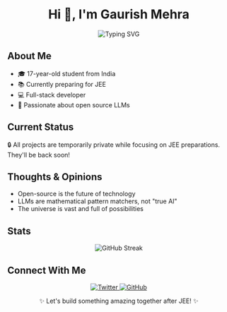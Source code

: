 <h1 align="center">Hi 👋, I'm Gaurish Mehra</h1>
<p align="center">
  <img src="https://readme-typing-svg.herokuapp.com?font=Fira+Code&pause=1000&color=FF69B4&center=true&vCenter=true&width=435&lines=Full+Stack+Developer;Student+%7C+JEE+Aspirant;Open+Source+Enthusiast" alt="Typing SVG" />
</p>

## About Me
- 🎓 17-year-old student from India
- 📚 Currently preparing for JEE
- 💻 Full-stack developer
- 🌟 Passionate about open source LLMs

## Current Status
🔒 All projects are temporarily private while focusing on JEE preparations. They'll be back soon!

## Thoughts & Opinions
- Open-source is the future of technology
- LLMs are mathematical pattern matchers, not "true AI"
- The universe is vast and full of possibilities

## Stats
<p align="center">
  <img src="https://github-readme-streak-stats.herokuapp.com/?user=gaurishmehra&theme=radical" alt="GitHub Streak"/>
</p>

## Connect With Me
<p align="center">
  <a href="https://twitter.com/GaurishMehra" target="_blank">
    <img src="https://img.shields.io/badge/Twitter-1DA1F2?style=for-the-badge&logo=twitter&logoColor=white" alt="Twitter"/>
  </a>
  <a href="https://github.com/gaurishmehra" target="_blank">
    <img src="https://img.shields.io/badge/GitHub-100000?style=for-the-badge&logo=github&logoColor=white" alt="GitHub"/>
  </a>
</p>

<p align="center">✨ Let's build something amazing together after JEE! ✨</p>

